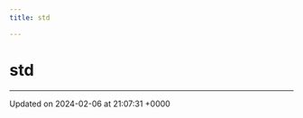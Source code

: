 ```yaml
---
title: std

---
```


# std








-------------------------------

Updated on 2024-02-06 at 21:07:31 +0000